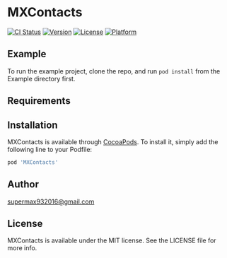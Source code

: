 # MXContacts

[![CI Status](https://img.shields.io/travis/mhqamx/MXContacts.svg?style=flat)](https://travis-ci.org/mhqamx/MXContacts)
[![Version](https://img.shields.io/cocoapods/v/MXContacts.svg?style=flat)](https://cocoapods.org/pods/MXContacts)
[![License](https://img.shields.io/cocoapods/l/MXContacts.svg?style=flat)](https://cocoapods.org/pods/MXContacts)
[![Platform](https://img.shields.io/cocoapods/p/MXContacts.svg?style=flat)](https://cocoapods.org/pods/MXContacts)

## Example

To run the example project, clone the repo, and run `pod install` from the Example directory first.

## Requirements

## Installation

MXContacts is available through [CocoaPods](https://cocoapods.org). To install
it, simply add the following line to your Podfile:

```ruby
pod 'MXContacts'
```

## Author

supermax932016@gmail.com

## License

MXContacts is available under the MIT license. See the LICENSE file for more info.
